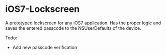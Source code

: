 iOS7-Lockscreen
===============

A prototyped lockscreen for any iOS7 application. Has the proper logic and saves the entered passcode to the NSUserDefaults of the device.

Todo: 
- Add new passcode verification
